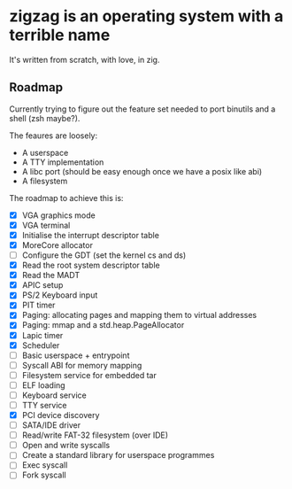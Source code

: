 # zigzag is an operating system with a terrible name
It's written from scratch, with love, in zig. 

## Roadmap

Currently trying to figure out the feature set needed to port binutils and a shell (zsh maybe?).

The feaures are loosely:
- A userspace
- A TTY implementation
- A libc port (should be easy enough once we have a posix like abi)
- A filesystem

The roadmap to achieve this is:

- [x] VGA graphics mode
- [x] VGA terminal
- [x] Initialise the interrupt descriptor table
- [x] MoreCore allocator
- [ ] Configure the GDT (set the kernel cs and ds)
- [x] Read the root system descriptor table
- [x] Read the MADT
- [x] APIC setup
- [x] PS/2 Keyboard input
- [x] PIT timer
- [x] Paging: allocating pages and mapping them to virtual addresses
- [x] Paging: mmap and a std.heap.PageAllocator
- [x] Lapic timer
- [x] Scheduler
- [ ] Basic userspace + entrypoint
- [ ] Syscall ABI for memory mapping
- [ ] Filesystem service for embedded tar 
- [ ] ELF loading
- [ ] Keyboard service
- [ ] TTY service
- [x] PCI device discovery
- [ ] SATA/IDE driver
- [ ] Read/write FAT-32 filesystem (over IDE)
- [ ] Open and write syscalls
- [ ] Create a standard library for userspace programmes
- [ ] Exec syscall
- [ ] Fork syscall
